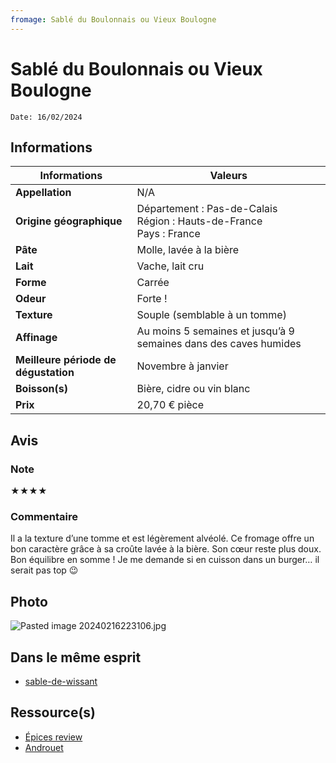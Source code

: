 ```yaml
---
fromage: Sablé du Boulonnais ou Vieux Boulogne
---
```

# Sablé du Boulonnais ou Vieux Boulogne
```
Date: 16/02/2024
```
## Informations

| Informations | Valeurs |
| ---- | ---- |
| **Appellation** | N/A |
| **Origine géographique** | Département : Pas-de-Calais<br>Région : Hauts-de-France<br>Pays : France    |
| **Pâte** | Molle, lavée à la bière |
| **Lait** | Vache, lait cru |
| **Forme** | Carrée |
| **Odeur** | Forte !  |
| **Texture** | Souple (semblable à un tomme) |
| **Affinage** | Au moins 5 semaines et jusqu’à 9 semaines dans des caves humides |
| **Meilleure période de dégustation** | Novembre à janvier |
| **Boisson(s)** | Bière, cidre ou vin blanc |
| **Prix** | 20,70 € pièce |

## Avis
### Note
★★★★
### Commentaire
Il a la texture d’une tomme et est légèrement alvéolé. Ce fromage offre un bon caractère grâce à sa croûte lavée à la bière. Son cœur reste plus doux. Bon équilibre en somme ! 
Je me demande si en cuisson dans un burger… il serait pas top 😉

## Photo
![Pasted image 20240216223106.jpg](./M%C3%A9dias/Pasted%20image%2020240216223106.jpg)

## Dans le même esprit
* [sable-de-wissant](./sable-de-wissant.md)

## Ressource(s)
* [Épices review](https://epices-review.fr/vieux-boulogne/)
* [Androuet](https://androuet.com/Fruit%C3%A9-du-Boulonnais-989.html)